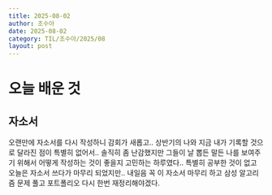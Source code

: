 ```yaml
---
title: 2025-08-02
author: 조수아
date: 2025-08-02
category: TIL/조수아/2025/08
layout: post
---
```


# 오늘 배운 것

## 자소서
오랜만에 자소서를 다시 작성하니 감회가 새롭고.. 상반기의 나와 지금 내가 기록할 것으로 달라진 점이 특별히 없어서.. 솔직히 좀 난감했지만 그들이 날 뽑든 말든 나를 보여주기 위해서 어떻게 작성하는 것이 좋을지 고민하는 하루였다.. 특별히 공부한 것이 없고 오늘은 자소서 쓰다가 마무리 되었지만.. 내일음 꼭 이 자소서 마무리 하고 삼성 알고리즘 문제 풀고 포트폴리오 다시 한번 재정리해야겠다.